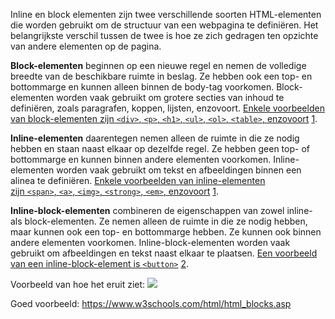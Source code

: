 Inline en block elementen zijn twee verschillende soorten HTML-elementen die worden gebruikt om de structuur van een webpagina te definiëren. Het belangrijkste verschil tussen de twee is hoe ze zich gedragen ten opzichte van andere elementen op de pagina.

**Block-elementen** beginnen op een nieuwe regel en nemen de volledige breedte van de beschikbare ruimte in beslag. Ze hebben ook een top- en bottommarge en kunnen alleen binnen de body-tag voorkomen. Block-elementen worden vaak gebruikt om grotere secties van inhoud te definiëren, zoals paragrafen, koppen, lijsten, enzovoort. [Enkele voorbeelden van block-elementen zijn `<div>`, `<p>`, `<h1>`, `<ul>`, `<ol>`, `<table>`, enzovoort](https://www.javatpoint.com/inline-block-vs-block-elements) [1](https://www.javatpoint.com/inline-block-vs-block-elements).

**Inline-elementen** daarentegen nemen alleen de ruimte in die ze nodig hebben en staan ​​naast elkaar op dezelfde regel. Ze hebben geen top- of bottommarge en kunnen binnen andere elementen voorkomen. Inline-elementen worden vaak gebruikt om tekst en afbeeldingen binnen een alinea te definiëren. [Enkele voorbeelden van inline-elementen zijn `<span>`, `<a>`, `<img>`, `<strong>`, `<em>`, enzovoort](https://www.javatpoint.com/inline-block-vs-block-elements) [1](https://www.javatpoint.com/inline-block-vs-block-elements).

**Inline-block-elementen** combineren de eigenschappen van zowel inline- als block-elementen. Ze nemen alleen de ruimte in die ze nodig hebben, maar kunnen ook een top- en bottommarge hebben. Ze kunnen ook binnen andere elementen voorkomen. Inline-block-elementen worden vaak gebruikt om afbeeldingen en tekst naast elkaar te plaatsen. [Een voorbeeld van een inline-block-element is `<button>`](https://stackoverflow.com/questions/9189810/css-display-inline-vs-inline-block) [2](https://stackoverflow.com/questions/9189810/css-display-inline-vs-inline-block).

Voorbeeld van hoe het eruit ziet:
![](https://i.stack.imgur.com/mGTYI.png)

Goed voorbeeld: https://www.w3schools.com/html/html_blocks.asp
